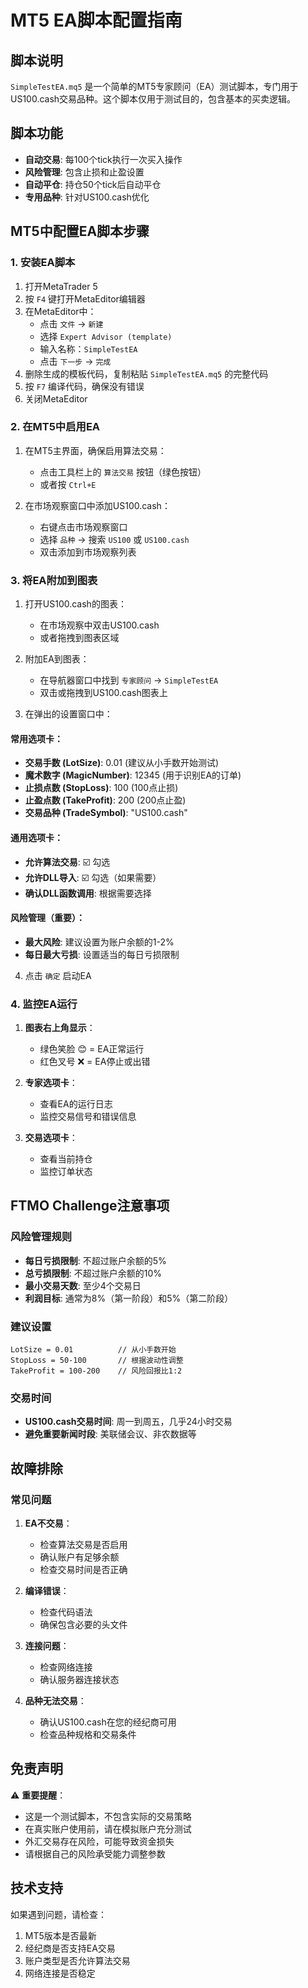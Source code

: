 # MT5 EA脚本配置指南

## 脚本说明

`SimpleTestEA.mq5` 是一个简单的MT5专家顾问（EA）测试脚本，专门用于US100.cash交易品种。这个脚本仅用于测试目的，包含基本的买卖逻辑。

## 脚本功能

- **自动交易**: 每100个tick执行一次买入操作
- **风险管理**: 包含止损和止盈设置
- **自动平仓**: 持仓50个tick后自动平仓
- **专用品种**: 针对US100.cash优化

## MT5中配置EA脚本步骤

### 1. 安装EA脚本

1. 打开MetaTrader 5
2. 按 `F4` 键打开MetaEditor编辑器
3. 在MetaEditor中：
   - 点击 `文件` → `新建`
   - 选择 `Expert Advisor (template)`
   - 输入名称：`SimpleTestEA`
   - 点击 `下一步` → `完成`
4. 删除生成的模板代码，复制粘贴 `SimpleTestEA.mq5` 的完整代码
5. 按 `F7` 编译代码，确保没有错误
6. 关闭MetaEditor

### 2. 在MT5中启用EA

1. 在MT5主界面，确保启用算法交易：
   - 点击工具栏上的 `算法交易` 按钮（绿色按钮）
   - 或者按 `Ctrl+E`

2. 在市场观察窗口中添加US100.cash：
   - 右键点击市场观察窗口
   - 选择 `品种` → 搜索 `US100` 或 `US100.cash`
   - 双击添加到市场观察列表

### 3. 将EA附加到图表

1. 打开US100.cash的图表：
   - 在市场观察中双击US100.cash
   - 或者拖拽到图表区域

2. 附加EA到图表：
   - 在导航器窗口中找到 `专家顾问` → `SimpleTestEA`
   - 双击或拖拽到US100.cash图表上

3. 在弹出的设置窗口中：

#### 常用选项卡：
- **交易手数 (LotSize)**: 0.01 (建议从小手数开始测试)
- **魔术数字 (MagicNumber)**: 12345 (用于识别EA的订单)
- **止损点数 (StopLoss)**: 100 (100点止损)
- **止盈点数 (TakeProfit)**: 200 (200点止盈)
- **交易品种 (TradeSymbol)**: "US100.cash"

#### 通用选项卡：
- **允许算法交易**: ☑️ 勾选
- **允许DLL导入**: ☑️ 勾选（如果需要）
- **确认DLL函数调用**: 根据需要选择

#### 风险管理（重要）：
- **最大风险**: 建议设置为账户余额的1-2%
- **每日最大亏损**: 设置适当的每日亏损限制

4. 点击 `确定` 启动EA

### 4. 监控EA运行

1. **图表右上角显示**：
   - 绿色笑脸 😊 = EA正常运行
   - 红色叉号 ❌ = EA停止或出错

2. **专家选项卡**：
   - 查看EA的运行日志
   - 监控交易信号和错误信息

3. **交易选项卡**：
   - 查看当前持仓
   - 监控订单状态

## FTMO Challenge注意事项

### 风险管理规则
- **每日亏损限制**: 不超过账户余额的5%
- **总亏损限制**: 不超过账户余额的10%
- **最小交易天数**: 至少4个交易日
- **利润目标**: 通常为8%（第一阶段）和5%（第二阶段）

### 建议设置
```
LotSize = 0.01          // 从小手数开始
StopLoss = 50-100       // 根据波动性调整
TakeProfit = 100-200    // 风险回报比1:2
```

### 交易时间
- **US100.cash交易时间**: 周一到周五，几乎24小时交易
- **避免重要新闻时段**: 美联储会议、非农数据等

## 故障排除

### 常见问题

1. **EA不交易**：
   - 检查算法交易是否启用
   - 确认账户有足够余额
   - 检查交易时间是否正确

2. **编译错误**：
   - 检查代码语法
   - 确保包含必要的头文件

3. **连接问题**：
   - 检查网络连接
   - 确认服务器连接状态

4. **品种无法交易**：
   - 确认US100.cash在您的经纪商可用
   - 检查品种规格和交易条件

## 免责声明

⚠️ **重要提醒**：
- 这是一个测试脚本，不包含实际的交易策略
- 在真实账户使用前，请在模拟账户充分测试
- 外汇交易存在风险，可能导致资金损失
- 请根据自己的风险承受能力调整参数

## 技术支持

如果遇到问题，请检查：
1. MT5版本是否最新
2. 经纪商是否支持EA交易
3. 账户类型是否允许算法交易
4. 网络连接是否稳定 